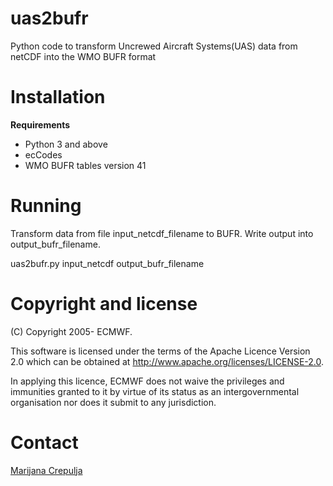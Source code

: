 # uas2bufr
Python code to transform Uncrewed Aircraft Systems(UAS) data from netCDF into the WMO BUFR format

# Installation

**Requirements**

- Python 3 and above
- ecCodes
- WMO BUFR tables version 41

# Running
Transform data from file input_netcdf_filename to BUFR. Write output into output_bufr_filename.  

uas2bufr.py input_netcdf output_bufr_filename

# Copyright and license
(C) Copyright 2005- ECMWF.

This software is licensed under the terms of the Apache Licence Version 2.0 which can be obtained at http://www.apache.org/licenses/LICENSE-2.0.

In applying this licence, ECMWF does not waive the privileges and immunities granted to it by virtue of its status as an intergovernmental organisation nor does it submit to any jurisdiction.

# Contact
[Marijana Crepulja](https://github.com/marijanacrepulja)

